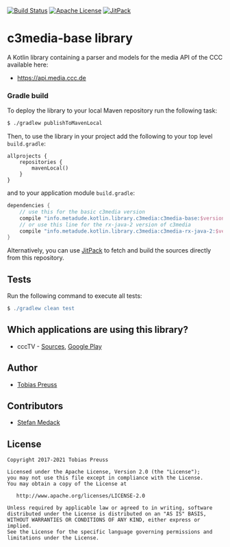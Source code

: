 [![Build Status](https://travis-ci.com/johnjohndoe/c3media-base.svg?branch=master)](https://travis-ci.com/johnjohndoe/c3media-base) [![Apache License](http://img.shields.io/badge/license-Apache%20License%202.0-lightgrey.svg)](http://choosealicense.com/licenses/apache-2.0/) [![JitPack](https://jitpack.io/v/johnjohndoe/c3media-base.svg)][jitpack-c3media-base]

# c3media-base library

A Kotlin library containing a parser and models for the media API of the CCC available here:

* https://api.media.ccc.de


### Gradle build

To deploy the library to your local Maven repository run the following task:

```bash
$ ./gradlew publishToMavenLocal
```

Then, to use the library in your project add the following to
your top level `build.gradle`:

```
allprojects {
    repositories {
        mavenLocal()
    }
}
```

and to your application module `build.gradle`:


```groovy
dependencies {
    // use this for the basic c3media version
    compile "info.metadude.kotlin.library.c3media:c3media-base:$version"
    // or use this line for the rx-java-2 version of c3media
    compile "info.metadude.kotlin.library.c3media:c3media-rx-java-2:$version"
}
```

Alternatively, you can use [JitPack][jitpack-c3media-base] to fetch and
build the sources directly from this repository.


## Tests

Run the following command to execute all tests:

```groovy
$ ./gradlew clean test
```

## Which applications are using this library?

* cccTV - [Sources][ccctv-github], [Google Play][ccctv-play]

## Author

* [Tobias Preuss][tobias-preuss]

## Contributors

* [Stefan Medack][stefan-medack]

## License

    Copyright 2017-2021 Tobias Preuss

    Licensed under the Apache License, Version 2.0 (the "License");
    you may not use this file except in compliance with the License.
    You may obtain a copy of the License at

       http://www.apache.org/licenses/LICENSE-2.0

    Unless required by applicable law or agreed to in writing, software
    distributed under the License is distributed on an "AS IS" BASIS,
    WITHOUT WARRANTIES OR CONDITIONS OF ANY KIND, either express or implied.
    See the License for the specific language governing permissions and
    limitations under the License.


[ccctv-github]: https://github.com/stefanmedack/cccTV
[ccctv-play]: https://play.google.com/store/apps/details?id=de.stefanmedack.ccctv
[stefan-medack]: https://github.com/stefanmedack
[tobias-preuss]: https://github.com/johnjohndoe
[jitpack-c3media-base]: https://jitpack.io/#johnjohndoe/c3media-base
